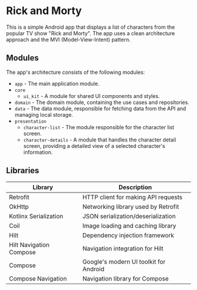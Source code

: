 # Rick and Morty
This is a simple Android app that displays a list of characters from the popular TV show "Rick and Morty". The app uses a clean architecture approach and the MVI (Model-View-Intent) pattern.


## Modules
The app's architecture consists of the following modules:
- `app` - The main application module.
- `core`
  - `ui_kit` - A module for shared UI components and styles.
- `domain` - The domain module, containing the use cases and repositories.
- `data` - The data module, responsible for fetching data from the API and managing local storage.
- `presentation`
  - `character-list` - The module responsible for the character list screen.
  - `character-details` - A module that handles the character detail screen, providing a detailed view of a selected character's information.

## Libraries
| Library | Description |
| --- | --- |
| Retrofit | HTTP client for making API requests |
| OkHttp | Networking library used by Retrofit |
| Kotlinx Serialization | JSON serialization/deserialization |
| Coil | Image loading and caching library |
| Hilt | Dependency injection framework |
| Hilt Navigation Compose | Navigation integration for Hilt |
| Compose | Google's modern UI toolkit for Android |
| Compose Navigation | Navigation library for Compose |

